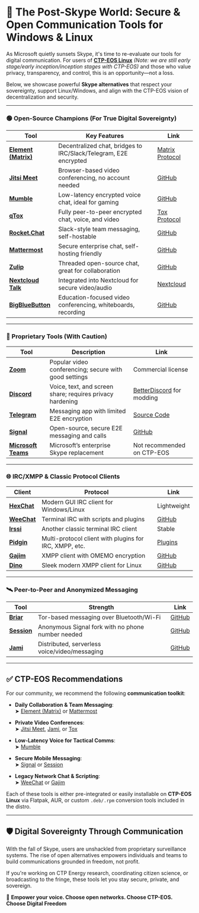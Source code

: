 
# 🔗 The Post-Skype World: Secure & Open Communication Tools for Windows & Linux

As Microsoft quietly sunsets Skype, it's time to re-evaluate our tools for digital communication. For users of **[CTP-EOS Linux](https://ctp-eos.org)** *(Note: we are still early stage/early inception/inception stages with CTP-EOS)* and those who value privacy, transparency, and control, this is an opportunity—not a loss.

Below, we showcase powerful **Skype alternatives** that respect your sovereignty, support Linux/Windows, and align with the CTP-EOS vision of decentralization and security.

---

### 🟢 Open-Source Champions (For True Digital Sovereignty)

| Tool | Key Features | Link |
|------|--------------|------|
| **[Element (Matrix)](https://element.io)** | Decentralized chat, bridges to IRC/Slack/Telegram, E2E encrypted | [Matrix Protocol](https://matrix.org) |
| **[Jitsi Meet](https://meet.jit.si/)** | Browser-based video conferencing, no account needed | [GitHub](https://github.com/jitsi) |
| **[Mumble](https://www.mumble.info/)** | Low-latency encrypted voice chat, ideal for gaming | [GitHub](https://github.com/mumble-voip/mumble) |
| **[qTox](https://qtox.github.io/)** | Fully peer-to-peer encrypted chat, voice, and video | [Tox Protocol](https://tox.chat/) |
| **[Rocket.Chat](https://rocket.chat/)** | Slack-style team messaging, self-hostable | [GitHub](https://github.com/RocketChat/Rocket.Chat) |
| **[Mattermost](https://mattermost.com/)** | Secure enterprise chat, self-hosting friendly | [GitHub](https://github.com/mattermost/mattermost-server) |
| **[Zulip](https://zulip.com/)** | Threaded open-source chat, great for collaboration | [GitHub](https://github.com/zulip/zulip) |
| **[Nextcloud Talk](https://nextcloud.com/talk/)** | Integrated into Nextcloud for secure video/audio | [Nextcloud](https://nextcloud.com) |
| **[BigBlueButton](https://bigbluebutton.org/)** | Education-focused video conferencing, whiteboards, recording | [GitHub](https://github.com/bigbluebutton/bigbluebutton) |

---

### 🔵 Proprietary Tools (With Caution)

| Tool | Description | Link |
|------|-------------|------|
| **[Zoom](https://zoom.us/)** | Popular video conferencing; secure with good settings | Commercial license |
| **[Discord](https://discord.com/)** | Voice, text, and screen share; requires privacy hardening | [BetterDiscord](https://betterdiscord.app/) for modding |
| **[Telegram](https://telegram.org/)** | Messaging app with limited E2E encryption | [Source Code](https://github.com/DrKLO/Telegram) |
| **[Signal](https://signal.org/)** | Open-source, secure E2E messaging and calls | [GitHub](https://github.com/signalapp) |
| **[Microsoft Teams](https://www.microsoft.com/en-us/microsoft-teams/group-chat-software)** | Microsoft’s enterprise Skype replacement | Not recommended on CTP-EOS |

---

### 🌐 IRC/XMPP & Classic Protocol Clients

| Client | Protocol | Link |
|--------|----------|------|
| **[HexChat](https://hexchat.github.io/)** | Modern GUI IRC client for Windows/Linux | Lightweight |
| **[WeeChat](https://weechat.org/)** | Terminal IRC with scripts and plugins | [GitHub](https://github.com/weechat/weechat) |
| **[Irssi](https://irssi.org/)** | Another classic terminal IRC client | Stable |
| **[Pidgin](https://pidgin.im/)** | Multi-protocol client with plugins for IRC, XMPP, etc. | [Plugins](https://developer.pidgin.im/wiki/ThirdPartyPlugins) |
| **[Gajim](https://gajim.org/)** | XMPP client with OMEMO encryption | [GitHub](https://dev.gajim.org/gajim/gajim) |
| **[Dino](https://dino.im/)** | Sleek modern XMPP client for Linux | [GitHub](https://github.com/dino/dino) |

---

### 🛰️ Peer-to-Peer and Anonymized Messaging

| Tool | Strength | Link |
|------|----------|------|
| **[Briar](https://briarproject.org/)** | Tor-based messaging over Bluetooth/Wi-Fi | [GitHub](https://code.briarproject.org/briar/briar) |
| **[Session](https://getsession.org/)** | Anonymous Signal fork with no phone number needed | [GitHub](https://github.com/oxen-io/session-desktop) |
| **[Jami](https://jami.net/)** | Distributed, serverless voice/video/messaging | [GitHub](https://git.jami.net/savoirfairelinux/ring-project) |

---

## ✅ CTP-EOS Recommendations

For our community, we recommend the following **communication toolkit**:

- **Daily Collaboration & Team Messaging**:  
  ➤ [Element (Matrix)](https://element.io) or [Mattermost](https://mattermost.com)
  
- **Private Video Conferences**:  
  ➤ [Jitsi Meet](https://meet.jit.si/), [Jami](https://jami.net), or [Tox](https://tox.chat)
  
- **Low-Latency Voice for Tactical Comms**:  
  ➤ [Mumble](https://www.mumble.info/)
  
- **Secure Mobile Messaging**:  
  ➤ [Signal](https://signal.org) or [Session](https://getsession.org)
  
- **Legacy Network Chat & Scripting**:  
  ➤ [WeeChat](https://weechat.org/) or [Gajim](https://gajim.org)

Each of these tools is either pre-integrated or easily installable on **CTP-EOS Linux** via Flatpak, AUR, or custom `.deb/.rpm` conversion tools included in the distro.

---

## 🛡️ Digital Sovereignty Through Communication

With the fall of Skype, users are unshackled from proprietary surveillance systems. The rise of open alternatives empowers individuals and teams to build communications grounded in freedom, not profit.

If you're working on CTP Energy research, coordinating citizen science, or broadcasting to the fringe, these tools let you stay secure, private, and sovereign.

📡 **Empower your voice. Choose open networks. Choose CTP-EOS. Choose Digital Freedom**
```
